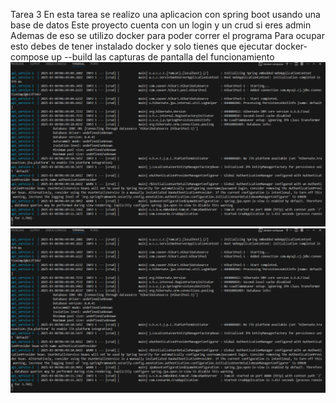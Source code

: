 Tarea 3
En esta tarea se realizo una aplicacion con spring boot usando una base de datos
Este proyecto cuenta con un login y un crud si eres admin
Ademas de eso se utilizo docker para poder correr el programa
Para ocupar esto debes de tener instalado docker 
y solo tienes que ejecutar
docker-compose up --build
las capturas de pantalla del funcionamiento 
![alt text](./images/dockerfuncionando.png)
![alt text](./images/dockerfuncionando.png)